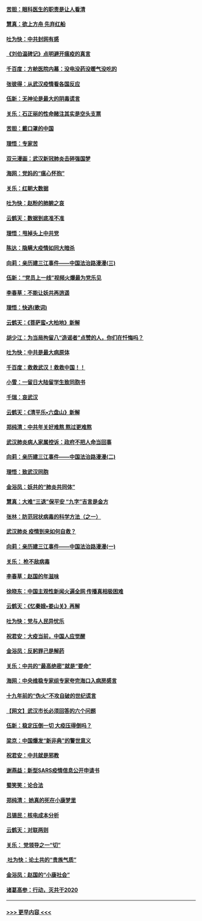 #### [苦胆：眼科医生的职责是让人看清](../pages/nsc993/n11853840.md?t=02090355) 
#### [慧真：欲上方舟 先弃红船](../pages/nsc993/n11853483.md?t=02090355) 
#### [吐为快：中共封网有感](../pages/nsc993/n11852575.md?t=02090355) 
#### [《刘伯温碑记》点明避开瘟疫的真言](../pages/nsc993/n11852128.md?t=02090355) 
#### [千百度：方舱医院内幕：没电没药没暖气没吃的](../pages/nsc993/n11850211.md?t=02090355) 
#### [张彼得：从武汉疫情看各国反应](../pages/nsc993/n11850102.md?t=02090355) 
#### [伍新：无神论是最大的阴毒谎言](../pages/nsc993/n11846129.md?t=02090355) 
#### [关乐：石正丽的性命赌注其实是空头支票](../pages/nsc993/n11846109.md?t=02090355) 
#### [苦胆：戴口罩的中国](../pages/nsc993/n11845576.md?t=02090355) 
#### [理悟：专家苦](../pages/nsc993/n11845564.md?t=02090355) 
#### [双元漫画：武汉新冠肺炎击碎强国梦](../pages/nsc993/n11843320.md?t=02090355) 
#### [海网：党妈的“瘟心怀抱”](../pages/nsc993/n11840740.md?t=02090355) 
#### [关乐：红朝大数据](../pages/nsc993/n11840675.md?t=02090355) 
#### [吐为快：赵粉的肺腑之哀](../pages/nsc993/n11840618.md?t=02090355) 
#### [云鹤天：数据到底准不准](../pages/nsc993/n11840325.md?t=02090355) 
#### [理悟：甩掉头上中共党](../pages/nsc993/n11838826.md?t=02090355) 
#### [陈达：隐瞒大疫情如同大暗杀](../pages/nsc993/n11838771.md?t=02090355) 
#### [向莉：亲历建三江事件——中国法治路漫漫(三)](../pages/nsc993/n11831825.md?t=02090355) 
#### [伍新：“党员上一线”视频火爆最为党乐见](../pages/nsc993/n11838200.md?t=02090355) 
#### [李春草：不能让妖共再逍遥](../pages/nsc993/n11838102.md?t=02090355) 
#### [理悟：快逃(歌词)](../pages/nsc993/n11838083.md?t=02090355) 
#### [云鹤天：《菩萨蛮▪大柏地》新解](../pages/nsc993/n11838059.md?t=02090355) 
#### [胡少江：为当局拘留八“造谣者”点赞的人，你们在忏悔吗？](../pages/nsc993/n11836801.md?t=02090355) 
#### [吐为快：中共是最大病原体](../pages/nsc993/n11836748.md?t=02090355) 
#### [千百度：救救武汉！救救中国！！](../pages/nsc993/n11836145.md?t=02090355) 
#### [小雪：一留日大陆留学生致同胞书](../pages/nsc993/n11834624.md?t=02090355) 
#### [千瑞：哀武汉](../pages/nsc993/n11833647.md?t=02090355) 
#### [云鹤天：《清平乐▪六盘山》新解](../pages/nsc993/n11833611.md?t=02090355) 
#### [郑纯清：中共年关好难熬 熬过更难熬](../pages/nsc993/n11833489.md?t=02090355) 
#### [武汉肺炎病人家属控诉：政府不把人命当回事](../pages/nsc993/n11833205.md?t=02090355) 
#### [向莉：亲历建三江事件——中国法治路漫漫(二)](../pages/nsc993/n11829102.md?t=02090355) 
#### [理悟：致武汉同胞](../pages/nsc993/n11831522.md?t=02090355) 
#### [金浴凤：妖共的“肺炎共同体”](../pages/nsc993/n11829448.md?t=02090355) 
#### [慧真：大难“三退”保平安 “九字”吉言是金方](../pages/nsc993/n11829501.md?t=02090355) 
#### [张林：防范冠状病毒的科学方法（之一）](../pages/nsc993/n11828618.md?t=02090355) 
#### [武汉肺炎 疫情到来如何自救？](../pages/nsc993/n11827632.md?t=02090355) 
#### [向莉：亲历建三江事件——中国法治路漫漫(一)](../pages/nsc993/n11827190.md?t=02090355) 
#### [关乐： 枪不敌病毒](../pages/nsc993/n11826746.md?t=02090355) 
#### [李春草：赵国的年滋味](../pages/nsc993/n11826321.md?t=02090355) 
#### [徐晓东：中国主观性新闻火遍全网 传播真相极困难](../pages/nsc993/n11826508.md?t=02090355) 
#### [云鹤天：《忆秦娥▪娄山关》再解](../pages/nsc993/n11824682.md?t=02090355) 
#### [吐为快：党与人民异忧乐](../pages/nsc993/n11824660.md?t=02090355) 
#### [祝君安：大疫当前，中国人应觉醒](../pages/nsc993/n11821946.md?t=02090355) 
#### [金浴凤：反躬罪己是解药](../pages/nsc993/n11820280.md?t=02090355) 
#### [关乐：中共的“最高绝密”就是“要命”](../pages/nsc993/n11816946.md?t=02090355) 
#### [海网：中央维稳专家组专家夸完海口入病房感言](../pages/nsc993/n11815138.md?t=02090355) 
#### [十九年前的“伪火”不攻自破的世纪谎言](../pages/nsc993/n11813238.md?t=02090355) 
#### [【网文】武汉市长必须回答的六个问题](../pages/nsc993/n11813848.md?t=02090355) 
#### [伍新：稳定压倒一切 大疫压得倒吗？](../pages/nsc993/n11812634.md?t=02090355) 
#### [梁京：中国爆发“新非典”的警世意义](../pages/nsc993/n11812554.md?t=02090355) 
#### [祝君安：中共就是邪教](../pages/nsc993/n11812431.md?t=02090355) 
#### [谢燕益：新型SARS疫情信息公开申请书](../pages/nsc993/n11808840.md?t=02090355) 
#### [蜀笑笑：论合法](../pages/nsc993/n11808064.md?t=02090355) 
#### [郑纯清： 她真的死在小康梦里](../pages/nsc993/n11806623.md?t=02090355) 
#### [吕锡民：核电成本分析](../pages/nsc993/n11806284.md?t=02090355) 
#### [云鹤天：对联两则](../pages/nsc993/n11805957.md?t=02090355) 
#### [关乐： 党领导之一“切”](../pages/nsc993/n11804505.md?t=02090355) 
#### [ 吐为快：论土共的“贵族气质”](../pages/nsc993/n11804490.md?t=02090355) 
#### [金浴凤：赵国的“小康社会”](../pages/nsc993/n11804452.md?t=02090355) 
#### [诸葛高参：行动，灭共于2020](../pages/nsc993/n11804120.md?t=02090355) 

----
#### [ >>> 更早内容 <<< ](../indexes/nsc993-earlier.md)
